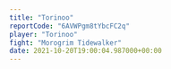 ```yaml
---
title: "Torinoo"
reportCode: "6AVWPgm8tYbcFC2q"
player: "Torinoo"
fight: "Morogrim Tidewalker"
date: 2021-10-20T19:00:04.987000+00:00
---
```

